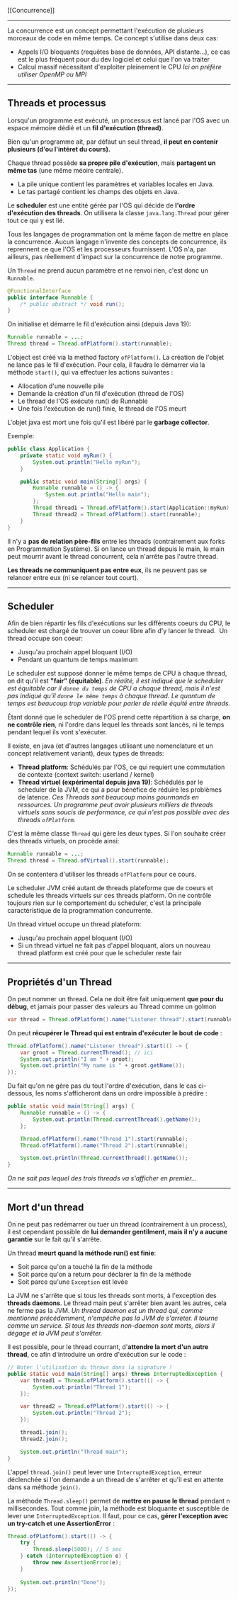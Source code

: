 [[Concurrence]]
****
La concurrence est un concept permettant l'exécution de plusieurs morceaux de code en même temps. Ce concept s'utilise dans deux cas: 
- Appels I/O bloquants (requêtes base de données, API distante...), ce cas est le plus fréquent pour du dev logiciel et celui que l'on va traiter 
- Calcul massif nécessitant d'exploiter pleinement le CPU
	*Ici on préfère utiliser OpenMP ou MPI*


****
## Threads et processus

Lorsqu'un programme est exécuté, un processus est lancé par l'OS avec un espace mémoire dédié et un **fil d'exécution (thread)**.

Bien qu'un programme ait, par défaut un seul thread, **il peut en contenir plusieurs (d'ou l'intéret du cours).**


Chaque thread possède **sa propre pile d'exécution**, mais **partagent un même tas** (une même méoire centrale).
- La pile unique contient les paramètres et variables locales en Java. 
- Le tas partagé contient les champs des objets en Java.

Le **scheduler** est une entité gérée par l'OS qui décide de **l'ordre d'exécution des threads**. On utilisera la classe `java.lang.Thread` pour gérer tout ce qui y est lié. 

Tous les langages de programmation ont la même façon de mettre en place la concurrence. Aucun langage n'invente des concepts de concurrence, ils reprennent ce que l'OS et les processeurs fournissent. L'OS n'a, par ailleurs, pas réellement d'impact sur la concurrence de notre programme.


Un `Thread` ne prend aucun paramètre et ne renvoi rien, c'est donc un `Runnable`.
```java
@FunctionalInterface
public interface Runnable {
	/* public abstract */ void run();
}
```

On initialise et démarre le fil d'exécution ainsi (depuis Java 19):
```java
Runnable runnable = ...;
Thread thread = Thread.ofPlatform().start(runnable);
```


L'object est créé via la method factory `ofPlatform()`.
La création de l'objet ne lance pas le fil d'exécution. Pour cela, il faudra le démarrer via la méthode `start()`, qui va effectuer les actions suivantes :
- Allocation d'une nouvelle pile 
- Demande la création d'un fil d'exécution (thread de l'OS) 
- Le thread de l'OS exécute run() de Runnable 
- Une fois l'exécution de run() finie, le thread de l'OS meurt

L'objet java est mort une fois qu'il est libéré par le **garbage collector**.

Exemple:
```java
public class Application {
	private static void myRun() {
		System.out.println("Hello myRun");
	}

	public static void main(String[] args) {
		Runnable runnable = () -> {
			System.out.println("Hello main");
		};
		Thread thread1 = Thread.ofPlatform().start(Application::myRun);
		Thread thread2 = Thread.ofPlatform().start(runnable);
	}
}
```


Il n'y a **pas de relation père-fils** entre les threads (contrairement aux forks en Programmation Système). 
Si on lance un thread depuis le main, le main peut mourrir avant le thread concurrent, cela n'arrête pas l'autre thread. 

**Les threads ne communiquent pas entre eux**, ils ne peuvent pas se relancer entre eux (ni se relancer tout court).


****
## Scheduler

Afin de bien répartir les fils d'exécutions sur les différents coeurs du CPU, le scheduler est chargé de trouver un coeur libre afin d'y lancer le thread. 
Un thread occupe son coeur: 
- Jusqu'au prochain appel bloquant (I/O) 
- Pendant un quantum de temps maximum

Le scheduler est supposé donner le même temps de CPU à chaque thread, on dit qu'il est **"fair" (équitable)**.
	*En réalité, il est indiqué que le scheduler est équitable car il `donne du temps` de CPU a chaque thread, mais il n'est pas indiqué qu'il `donne le même temps` à chaque thread. Le quantum de temps est beaucoup trop variable pour parler de réelle équité entre threads.*

Étant donné que le scheduler de l'OS prend cette répartition à sa charge, **on ne contrôle rien**, ni l'ordre dans lequel les threads sont lancés, ni le temps pendant lequel ils vont s'exécuter.


Il existe, en java (et d'autres langages utilisant une nomenclature et un concept relativement variant), deux types de threads:
- **Thread platform**: Schédulés par l'OS, ce qui requiert une commutation de contexte (context switch: userland / kernel) 
- **Thread virtuel (expérimental depuis java 19)**: Schédulés par le scheduler de la JVM, ce qui a pour bénéfice de réduire les problèmes de latence.
	*Ces Threads sont beaucoup moins gourmands en ressources. Un programme peut avoir plusieurs milliers de threads virtuels sans soucis de performance, ce qui n'est pas possible avec des threads `ofPlatform`.*

C'est la même classe `Thread` qui gère les deux types. Si l'on souhaite créer des threads virtuels, on procède ainsi:
```java
Runnable runnable = ...;
Thread thread = Thread.ofVirtual().start(runnable);
```

On se contentera d'utiliser les threads `ofPlatform` pour ce cours.


Le scheduler JVM créé autant de threads plateforme que de coeurs et schedule les threads virtuels sur ces threads platform. On ne contrôle toujours rien sur le comportement du scheduler, c'est la principale caractéristique de la programmation concurrente. 

Un thread virtuel occupe un thread plateform: 
- Jusqu'au prochain appel bloquant (I/O) 
- Si un thread virtuel ne fait pas d'appel bloquant, alors un nouveau thread platform est créé pour que le scheduler reste fair


****
## Propriétés d'un Thread

On peut nommer un thread. Cela ne doit être fait uniquement **que pour du débug**, et jamais pour passer des valeurs au Thread comme un golmon
```java
var thread = Thread.ofPlatform().name("Listener thread").start(runnable);
```

On peut **récupérer le Thread qui est entrain d'exécuter le bout de code** :
```java
Thread.ofPlatform().name("Listener thread").start(() -> {
	var groot = Thread.currentThread(); // ici
	System.out.println("I am " + groot);
	System.out.println("My name is " + groot.getName());
});
```


Du fait qu'on ne gère pas du tout l'ordre d'exécution, dans le cas ci-dessous, les noms s'afficheront dans un ordre impossible à prédire :
```java
public static void main(String[] args) {
	Runnable runnable = () -> {
		System.out.println(Thread.currentThread().getName());
	};

	Thread.ofPlatform().name("Thread 1").start(runnable);
	Thread.ofPlatform().name("Thread 2").start(runnable);

	System.out.println(Thread.currentThread().getName());
}
```

*On ne sait pas lequel des trois threads va s'afficher en premier...*


****
## Mort d'un thread

On ne peut pas redémarrer ou tuer un thread (contrairement à un process), il est cependant possible de **lui demander gentilment, mais il n'y a aucune garantie** sur le fait qu'il s'arrête.

Un thread **meurt quand la méthode run() est finie**: 
- Soit parce qu'on a touché la fin de la méthode 
- Soit parce qu'on a return pour déclarer la fin de la méthode 
- Soit parce qu'une `Exception` est levée

La JVM ne s'arrête que si tous les threads sont morts, à l'exception des **threads daemons**. Le thread main peut s'arrêter bien avant les autres, cela ne ferme pas la JVM.
	*Un thread daemon est un thread qui, comme mentionné précédemment, n'empêche pas la JVM de s'arreter. 
	Il tourne comme un service. Si tous les threads non-daemon sont morts, alors il dégage et la JVM peut s'arrêter.*


Il est possible, pour le thread courrant, d'**attendre la mort d'un autre thread**, ce afin d'introduire un ordre d'exécution sur le code :
```java
// Noter l'utilisation du throws dans la signature !
public static void main(String[] args) throws InterruptedException {
	var thread1 = Thread.ofPlatform().start(() -> {
		System.out.println("Thread 1");
	});

	var thread2 = Thread.ofPlatform().start(() -> {
		System.out.println("Thread 2");
	});

	thread1.join();
	thread2.join();

	System.out.println("Thread main");
}
```

L'appel `thread.join()` peut lever une `InterruptedException`, erreur déclenchée si l'on demande a un thread de s'arrêter et qu'il est en attente dans sa méthode `join()`.


La méthode `Thread.sleep()` permet de **mettre en pause le thread** pendant n millisecondes. Tout comme join, la méthode est bloquante et susceptible de lever une `InterruptedException`.
Il faut, pour ce cas, **gérer l'exception avec un try-catch et une AssertionError** :
```java
Thread.ofPlatform().start(() -> {
	try {
		Thread.sleep(5000); // 5 sec
	} catch (InterruptedException e) {
		throw new AssertionError(e);
	}
	
	System.out.println("Done");
});
```

